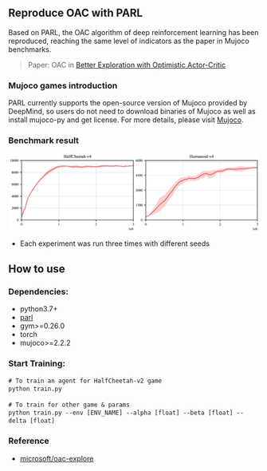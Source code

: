 ## Reproduce OAC with PARL
Based on PARL, the OAC algorithm of deep reinforcement learning has been reproduced, reaching the same level of indicators as the paper in Mujoco benchmarks.

> Paper: OAC in [Better Exploration with Optimistic Actor-Critic](https://arxiv.org/abs/1910.12807)

### Mujoco games introduction
PARL currently supports the open-source version of Mujoco provided by DeepMind, so users do not need to download binaries of Mujoco as well as install mujoco-py and get license. For more details, please visit [Mujoco](https://github.com/deepmind/mujoco).

### Benchmark result

<img src="https://github.com/benchmarking-rl/PARL-experiments/blob/master/OAC/torch/result.png" width="600" alt="OAC_results"/>

+ Each experiment was run three times with different seeds

## How to use
### Dependencies:
+ python3.7+
+ [parl](https://github.com/PaddlePaddle/PARL)
+ gym>=0.26.0
+ torch
+ mujoco>=2.2.2

### Start Training:
```train
# To train an agent for HalfCheetah-v2 game
python train.py

# To train for other game & params
python train.py --env [ENV_NAME] --alpha [float] --beta [float] --delta [float]
```

### Reference
+ [microsoft/oac-explore](https://github.com/microsoft/oac-explore)
